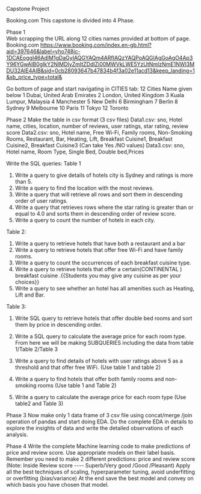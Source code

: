 Capstone Project

Booking.com
This capstone is divided into 4 Phase.

 Phase 1   
 Web scrapping the URL along 12 cities names provided at bottom of page.
Booking.com
https://www.booking.com/index.en-gb.html?aid=397646&label=yho748jc-1DCAEoggI46AdIM1gDaGyIAQGYAQm4ARfIAQzYAQPoAQGIAgGoAgO4Ap3Y96YGwAIB0gIkY2NlMDIyZmItZDdlZi00MWVkLWE5YzUtNmIzNmE1NWI3MDU32AIE4AIB&sid=0cb28093647b47834b4f3a02e11acd13&keep_landing=1&sb_price_type=total&

Go bottom of page and start navigating in CITIES tab:
12 Cities Name given below
1 Dubai, United Arab Emirates
2 London, United Kingdom
3 Kuala Lumpur, Malaysia
4 Manchester
5 New Delhi
6 Birmingham
7 Berlin
8 Sydney
9 Melbourne
10  Paris
11 Tokyo
12 Toronto

Phase 2
Make the table in csv format (3 csv files)
Data1.csv:   sno, Hotel name, cities, location, number of reviews, user ratings, star rating, review score
Data2.csv: sno, Hotel name, Free Wi-Fi, Family rooms, Non-Smoking Rooms, Restaurant, Bar, Heating, Lift, Breakfast Cuisine1, Breakfast Cuisine2, Breakfast Cuisine3
(Can take Yes /NO values)
Data3.csv:   sno, Hotel name, Room Type, Single Bed, Double bed,Prices

Write the SQL queries:
Table 1
1) Write a query to give details of hotels city is Sydney and ratings is more than 5.
2) Write a query to find the location with the most reviews.
3) Write a query that will retrieve all rows and sort them in descending order of user ratings.
4) Write a query that retrieves rows where the star rating is greater than or equal to 4.0 and sorts them in descending order of review score.
5) Write a query to count the number of hotels in each city. 

Table 2:
1)   Write a query to retrieve hotels that have both a restaurant and a bar
2) Write a query to retrieve hotels that offer free Wi-Fi and have family rooms.
3) Write a query to count the occurrences of each breakfast cuisine type.
4) Write a query to retrieve hotels that offer a certain(CONTINENTAL )  breakfast cuisine .{{Students you may give any cuisine as per your choices}}
5) Write a query to see whether an hotel has all amenities such as Heating, Lift and Bar.

Table 3:
1) Write SQL query to retrieve hotels that offer double bed rooms and sort them by price in descending order.
2) Write a SQL query to calculate the average price for each room type.
From here we will be making SUBQUERIES including the data from table 1/Table 2/Table 3
3) Write a query to find details of hotels with user ratings above 5 as a threshold and that offer free WiFi. (Use table 1 and table 2)
4) Write a query to find hotels that offer both family rooms and non-smoking rooms (Use table 1 and Table 2)

5) Write a query to calculate the average price for each room type (Use table2 and Table 3) 

Phase  3
 Now make only 1 data frame of 3 csv file using concat/merge /join operation of pandas and start doing EDA.
Do the complete EDA in details to explore the insights of data and write the detailed observations of each analysis. 

Phase 4
Write the complete Machine learning code to make predictions of price and review score. Use appropriate models on their label basis. Remember you need to make 2 different predictions: price and review score (Note: Inside Review score ---- Superb/Very good /Good /Pleasant)
Apply all the best techniques of scaling, hyperparameter tuning, avoid underfitting or overfitting (bias/variance)
At the end save the best model and convey on which basis you have chosen that model.

